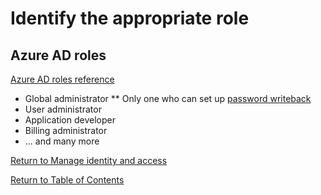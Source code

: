 # Identify the appropriate role

## Azure AD roles

[Azure AD roles reference](https://docs.microsoft.com/en-us/azure/active-directory/roles/permissions-reference)

* Global administrator
** Only one who can set up [password writeback](15-Configure%20password%20writeback.md)
* User administrator
* Application developer
* Billing administrator
* ... and many more




[Return to Manage identity and access](README.md)

[Return to Table of Contents](../README.md)